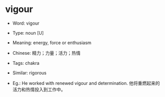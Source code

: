 # vigour

- Word: vigour

- Type: noun [U]
- Meaning: energy, force or enthusiasm
- Chinese: 精力；力量；活力；热情
- Tags: chakra
- Similar: rigorous
- Eg.: He worked with renewed vigour and determination. 他将重燃起来的活力和热情投入到工作中。

